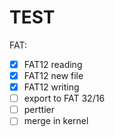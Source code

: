 # TEST
FAT:
- [x] FAT12 reading
- [x] FAT12 new file
- [x] FAT12 writing
- [ ] export to FAT 32/16
- [ ] perttier
- [ ] merge in kernel

